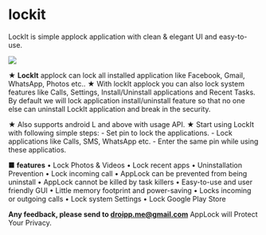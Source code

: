 # lockit
LockIt is simple applock application with clean &amp; elegant UI and easy-to-use.

![](https://j.gifs.com/APqlBz.gif)


★ <b>LockIt</b> applock can lock all installed application like Facebook, Gmail, WhatsApp, Photos etc..
★ With lockIt applock you can also lock system features like Calls, Settings, Install/Uninstall applications and Recent Tasks. By default we will lock application install/uninstall feature so that no one else can uninstall LockIt application and break in the security.

★ Also supports android L and above with usage API.
★ Start using LockIt with following simple steps:
    - Set pin to lock the applications.
    - Lock applications like Calls, SMS, WhatsApp etc.
    - Enter the same pin while using these applicatios.
    
■ <b>features</b>
• Lock Photos & Videos
• Lock recent apps
• Uninstallation Prevention
• Lock incoming call
• AppLock can be prevented from being uninstall
• AppLock cannot be killed by task killers
• Easy-to-use and user friendly GUI
• Little memory footprint and power-saving
• Locks incoming or outgoing calls
• Lock system Settings
• Lock Google Play Store

<b>Any feedback, please send to droipp.me@gmail.com</b>
AppLock will Protect Your Privacy.

